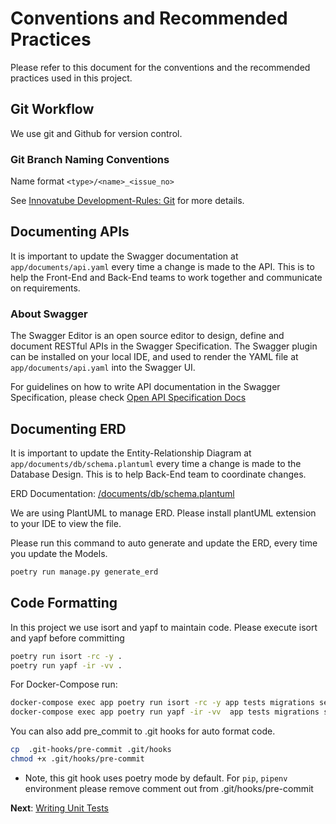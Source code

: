 # Conventions and Recommended Practices

Please refer to this document for the conventions and the recommended practices used in this project.

## Git Workflow

We use git and Github for version control.

### Git Branch Naming Conventions

Name format `<type>/<name>_<issue_no>`

See [Innovatube Development-Rules: Git](https://github.com/Innovatube/development-rules/blob/master/common/git.md) for more details.

## Documenting APIs

It is important to update the Swagger documentation at `app/documents/api.yaml` every time a change is made to the API. This is to help the Front-End and Back-End teams to work together and communicate on requirements.

### About Swagger

The Swagger Editor is an open source editor to design, define and document RESTful APIs in the Swagger Specification. The Swagger plugin can be installed on your local IDE, and used to render the YAML file at `app/documents/api.yaml` into the Swagger UI.

For guidelines on how to write API documentation in the Swagger Specification, please check [Open API Specification Docs](https://swagger.io/specification/)

## Documenting ERD

It is important to update the Entity-Relationship Diagram at `app/documents/db/schema.plantuml` every time a change is made to the Database Design. This is to help Back-End team to coordinate changes. 

ERD Documentation: [/documents/db/schema.plantuml](./db/schema.plantuml)

We are using PlantUML to manage ERD. Please install plantUML extension to your IDE to view the file.

Please run this command to auto generate and update the ERD, every time you update the Models.

``` bash
poetry run manage.py generate_erd
```

## Code Formatting

In this project we use isort and yapf to maintain code. Please execute isort and yapf before committing

```bash
poetry run isort -rc -y .
poetry run yapf -ir -vv .
```

For Docker-Compose run:

``` bash
docker-compose exec app poetry run isort -rc -y app tests migrations seeds
docker-compose exec app poetry run yapf -ir -vv  app tests migrations seeds
```

You can also add pre_commit to .git hooks for auto format code.

``` bash
cp  .git-hooks/pre-commit .git/hooks
chmod +x .git/hooks/pre-commit
```

* Note, this git hook uses poetry mode by default. For `pip`, `pipenv` environment please remove comment out from .git/hooks/pre-commit

**Next**: [Writing Unit Tests](../documents/unittest.md)
